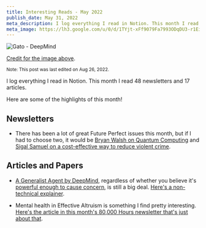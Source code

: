 ```yaml
---
title: Interesting Reads - May 2022
publish_date: May 31, 2022
meta_description: I log everything I read in Notion. This month I read 48 newsletters and 17 articles. Here are some of the highlights of this month!
meta_image: https://lh3.google.com/u/0/d/1TYjt-xFf9079Fa7993ODqDU3-r1Ei_3T=w2880-h1528-iv1
---
```


![Gato - DeepMind](/Gato.png)

[Credit for the image above](https://storage.googleapis.com/deepmind-media/A%20Generalist%20Agent/Generalist%20Agent.pdf).

<small>Note: This post was last edited on Aug 26, 2022.</small>

I log everything I read in Notion. This month I read 48 newsletters and 17 articles.

Here are some of the highlights of this month!

## Newsletters

- There has been a lot of great Future Perfect issues this month, but if I had to choose two, it would be [Bryan Walsh on Quantum Computing](https://link.vox.com/view/60fc3142c9f14776313e8c4agiqh3.xdx/2830b1d1) and [Sigal Samuel on a cost-effective way to reduce violent crime](https://link.vox.com/view/60fc3142c9f14776313e8c4agke9r.y02/5d506daa).

## Articles and Papers

- [A Generalist Agent by DeepMind](https://storage.googleapis.com/deepmind-media/A%20Generalist%20Agent/Generalist%20Agent.pdf), regardless of whether you believe it's [powerful enough to cause concern](https://www.lesswrong.com/posts/TwfWTLhQZgy2oFwK3), is still a big deal. [Here's a non-technical explainer](https://forum.effectivealtruism.org/posts/4m69jEBWxrqnjyuZp/deepmind-s-generalist-ai-gato-a-non-technical-explainer).

- Mental health in Effective Altruism is something I find pretty interesting. [Here's the article in this month's 80,000 Hours newsletter that's just about that](https://80000hours.org/2022/04/imposter-syndrome/).
